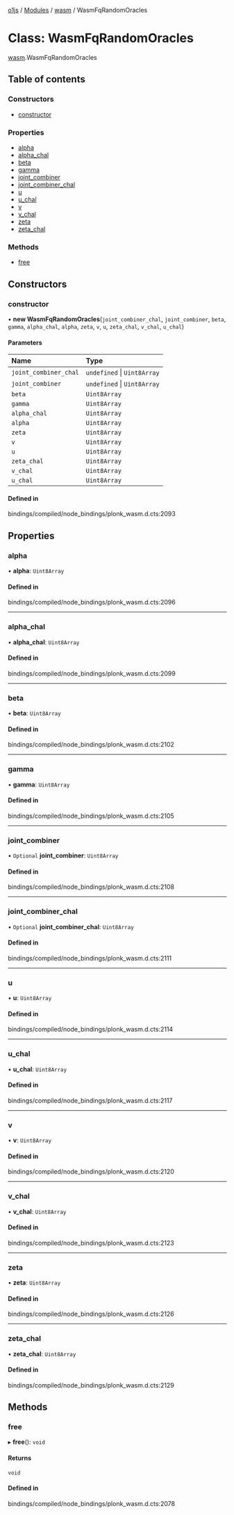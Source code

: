 [o1js](../README.md) / [Modules](../modules.md) / [wasm](../modules/wasm.md) / WasmFqRandomOracles

# Class: WasmFqRandomOracles

[wasm](../modules/wasm.md).WasmFqRandomOracles

## Table of contents

### Constructors

- [constructor](wasm.WasmFqRandomOracles.md#constructor)

### Properties

- [alpha](wasm.WasmFqRandomOracles.md#alpha)
- [alpha\_chal](wasm.WasmFqRandomOracles.md#alpha_chal)
- [beta](wasm.WasmFqRandomOracles.md#beta)
- [gamma](wasm.WasmFqRandomOracles.md#gamma)
- [joint\_combiner](wasm.WasmFqRandomOracles.md#joint_combiner)
- [joint\_combiner\_chal](wasm.WasmFqRandomOracles.md#joint_combiner_chal)
- [u](wasm.WasmFqRandomOracles.md#u)
- [u\_chal](wasm.WasmFqRandomOracles.md#u_chal)
- [v](wasm.WasmFqRandomOracles.md#v)
- [v\_chal](wasm.WasmFqRandomOracles.md#v_chal)
- [zeta](wasm.WasmFqRandomOracles.md#zeta)
- [zeta\_chal](wasm.WasmFqRandomOracles.md#zeta_chal)

### Methods

- [free](wasm.WasmFqRandomOracles.md#free)

## Constructors

### constructor

• **new WasmFqRandomOracles**(`joint_combiner_chal`, `joint_combiner`, `beta`, `gamma`, `alpha_chal`, `alpha`, `zeta`, `v`, `u`, `zeta_chal`, `v_chal`, `u_chal`)

#### Parameters

| Name | Type |
| :------ | :------ |
| `joint_combiner_chal` | `undefined` \| `Uint8Array` |
| `joint_combiner` | `undefined` \| `Uint8Array` |
| `beta` | `Uint8Array` |
| `gamma` | `Uint8Array` |
| `alpha_chal` | `Uint8Array` |
| `alpha` | `Uint8Array` |
| `zeta` | `Uint8Array` |
| `v` | `Uint8Array` |
| `u` | `Uint8Array` |
| `zeta_chal` | `Uint8Array` |
| `v_chal` | `Uint8Array` |
| `u_chal` | `Uint8Array` |

#### Defined in

bindings/compiled/node_bindings/plonk_wasm.d.cts:2093

## Properties

### alpha

• **alpha**: `Uint8Array`

#### Defined in

bindings/compiled/node_bindings/plonk_wasm.d.cts:2096

___

### alpha\_chal

• **alpha\_chal**: `Uint8Array`

#### Defined in

bindings/compiled/node_bindings/plonk_wasm.d.cts:2099

___

### beta

• **beta**: `Uint8Array`

#### Defined in

bindings/compiled/node_bindings/plonk_wasm.d.cts:2102

___

### gamma

• **gamma**: `Uint8Array`

#### Defined in

bindings/compiled/node_bindings/plonk_wasm.d.cts:2105

___

### joint\_combiner

• `Optional` **joint\_combiner**: `Uint8Array`

#### Defined in

bindings/compiled/node_bindings/plonk_wasm.d.cts:2108

___

### joint\_combiner\_chal

• `Optional` **joint\_combiner\_chal**: `Uint8Array`

#### Defined in

bindings/compiled/node_bindings/plonk_wasm.d.cts:2111

___

### u

• **u**: `Uint8Array`

#### Defined in

bindings/compiled/node_bindings/plonk_wasm.d.cts:2114

___

### u\_chal

• **u\_chal**: `Uint8Array`

#### Defined in

bindings/compiled/node_bindings/plonk_wasm.d.cts:2117

___

### v

• **v**: `Uint8Array`

#### Defined in

bindings/compiled/node_bindings/plonk_wasm.d.cts:2120

___

### v\_chal

• **v\_chal**: `Uint8Array`

#### Defined in

bindings/compiled/node_bindings/plonk_wasm.d.cts:2123

___

### zeta

• **zeta**: `Uint8Array`

#### Defined in

bindings/compiled/node_bindings/plonk_wasm.d.cts:2126

___

### zeta\_chal

• **zeta\_chal**: `Uint8Array`

#### Defined in

bindings/compiled/node_bindings/plonk_wasm.d.cts:2129

## Methods

### free

▸ **free**(): `void`

#### Returns

`void`

#### Defined in

bindings/compiled/node_bindings/plonk_wasm.d.cts:2078
